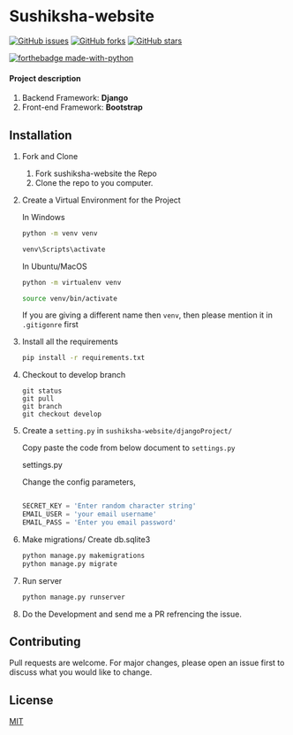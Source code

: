 # Sushiksha-website

<a href="https://github.com/18praneeth/sushiksha-website/issues"><img alt="GitHub issues" src="https://img.shields.io/github/issues/18praneeth/sushiksha-website?style=for-the-badge"></a>
<a href="https://github.com/18praneeth/sushiksha-website/network"><img alt="GitHub forks" src="https://img.shields.io/github/forks/18praneeth/sushiksha-website?style=for-the-badge"></a>
<a href="https://github.com/18praneeth/sushiksha-website/stargazers"><img alt="GitHub stars" src="https://img.shields.io/github/stars/18praneeth/sushiksha-website?style=for-the-badge"></a>

[![forthebadge made-with-python](http://ForTheBadge.com/images/badges/made-with-python.svg)](https://www.python.org/)


#### Project description

1. Backend Framework: **Django**
2. Front-end Framework: **Bootstrap**

## Installation 

1. Fork and Clone
    <ol>
    <li>Fork sushiksha-website the Repo</li>
    <li>Clone the repo to you computer.</li>
    </ol>

2. Create a Virtual Environment for the Project

    In Windows
    ```bash
    python -m venv venv
    
    venv\Scripts\activate
    ```

    In Ubuntu/MacOS
    ```bash
    python -m virtualenv venv
    
    source venv/bin/activate
    ```
   
   If you are giving a different name then `venv`, then please mention it in `.gitigonre` first

3. Install all the requirements

    ```bash
    pip install -r requirements.txt
    ```
   
4. Checkout to develop branch
     ```git
    git status
    git pull
    git branch
    git checkout develop
    ```
   
5. Create a `setting.py` in `sushiksha-website/djangoProject/`

    Copy paste the code from below document to `settings.py`
    
    settings.py
    
    Change the config parameters,
    ```python
   
   SECRET_KEY = 'Enter random character string'
   EMAIL_USER = 'your email username'
   EMAIL_PASS = 'Enter you email password'

    ```

6. Make migrations/ Create db.sqlite3

    ```bash
    python manage.py makemigrations
    python manage.py migrate
    ```

7. Run server
    ```bash
    python manage.py runserver
    ```
8. Do the Development and send me a PR refrencing the issue.
   

## Contributing
   Pull requests are welcome. For major changes, please open an issue first to discuss what you would like to change.

## License
[MIT](https://choosealicense.com/licenses/mit/)
